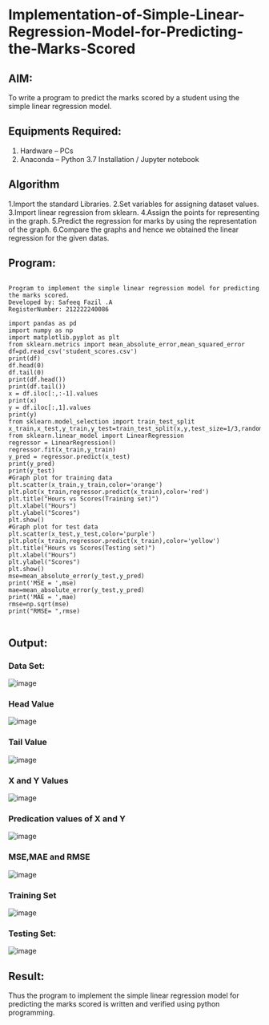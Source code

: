 # Implementation-of-Simple-Linear-Regression-Model-for-Predicting-the-Marks-Scored

## AIM:
To write a program to predict the marks scored by a student using the simple linear regression model.

## Equipments Required:
1. Hardware – PCs
2. Anaconda – Python 3.7 Installation / Jupyter notebook

## Algorithm
1.Import the standard Libraries.
2.Set variables for assigning dataset values.
3.Import linear regression from sklearn.
4.Assign the points for representing in the graph.
5.Predict the regression for marks by using the representation of the graph.
6.Compare the graphs and hence we obtained the linear regression for the given datas.

## Program:
```

Program to implement the simple linear regression model for predicting the marks scored.
Developed by: Safeeq Fazil .A
RegisterNumber: 212222240086

import pandas as pd
import numpy as np
import matplotlib.pyplot as plt
from sklearn.metrics import mean_absolute_error,mean_squared_error
df=pd.read_csv('student_scores.csv')
print(df)
df.head(0)
df.tail(0)
print(df.head())
print(df.tail())
x = df.iloc[:,:-1].values
print(x)
y = df.iloc[:,1].values
print(y)
from sklearn.model_selection import train_test_split
x_train,x_test,y_train,y_test=train_test_split(x,y,test_size=1/3,random_state=0)
from sklearn.linear_model import LinearRegression
regressor = LinearRegression()
regressor.fit(x_train,y_train)
y_pred = regressor.predict(x_test)
print(y_pred)
print(y_test)
#Graph plot for training data
plt.scatter(x_train,y_train,color='orange')
plt.plot(x_train,regressor.predict(x_train),color='red')
plt.title("Hours vs Scores(Training set)")
plt.xlabel("Hours")
plt.ylabel("Scores")
plt.show()
#Graph plot for test data
plt.scatter(x_test,y_test,color='purple')
plt.plot(x_train,regressor.predict(x_train),color='yellow')
plt.title("Hours vs Scores(Testing set)")
plt.xlabel("Hours")
plt.ylabel("Scores")
plt.show()
mse=mean_absolute_error(y_test,y_pred)
print('MSE = ',mse)
mae=mean_absolute_error(y_test,y_pred)
print('MAE = ',mae)
rmse=np.sqrt(mse)
print("RMSE= ",rmse) 


```

## Output:
### Data Set:
![image](https://github.com/Safeeq-Fazil/Implementation-of-Simple-Linear-Regression-Model-for-Predicting-the-Marks-Scored/assets/118680361/65b41726-0120-4a4b-b40a-d43e248823d9)

### Head Value
![image](https://github.com/Safeeq-Fazil/Implementation-of-Simple-Linear-Regression-Model-for-Predicting-the-Marks-Scored/assets/118680361/240b2352-15b4-43d4-a1e9-5bf7cff9c73c)

### Tail Value
![image](https://github.com/Safeeq-Fazil/Implementation-of-Simple-Linear-Regression-Model-for-Predicting-the-Marks-Scored/assets/118680361/74f38c0c-076a-4468-b7ec-beda04215aa7)

### X and Y Values
![image](https://github.com/Safeeq-Fazil/Implementation-of-Simple-Linear-Regression-Model-for-Predicting-the-Marks-Scored/assets/118680361/93dc266d-8193-46b9-aacb-f235729cd7eb)

### Predication values of X and Y
![image](https://github.com/Safeeq-Fazil/Implementation-of-Simple-Linear-Regression-Model-for-Predicting-the-Marks-Scored/assets/118680361/1c6dbe39-5ea4-4fad-9f86-4115bcb5f5b6)

### MSE,MAE and RMSE
![image](https://github.com/Safeeq-Fazil/Implementation-of-Simple-Linear-Regression-Model-for-Predicting-the-Marks-Scored/assets/118680361/7bbe9578-3bc9-4420-8f78-1c84e39fe21f)

### Training Set
![image](https://github.com/Safeeq-Fazil/Implementation-of-Simple-Linear-Regression-Model-for-Predicting-the-Marks-Scored/assets/118680361/8719ffc5-5bc7-4a8e-9002-42f8be22da89)


### Testing Set:
![image](https://github.com/Safeeq-Fazil/Implementation-of-Simple-Linear-Regression-Model-for-Predicting-the-Marks-Scored/assets/118680361/2afee5df-91f6-4421-b922-c7fa554885fd)


## Result:
Thus the program to implement the simple linear regression model for predicting the marks scored is written and verified using python programming.
